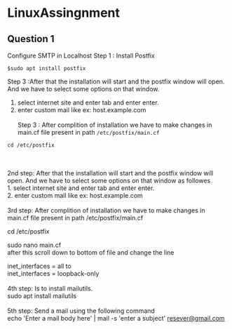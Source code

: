 # LinuxAssingnment
## Question 1
Configure SMTP in Localhost
Step 1 : Install Postfix

`$sudo apt install postfix`

Step 3 :After that the installation will start and the postfix window will open. And we have to select some options on that window.<br>
1. select internet site and enter tab and enter enter.<br>
2. enter custom mail like ex: host.example.com<br><br>
Step 3 : After complition of installation we have to make changes in main.cf file present in path `/etc/postfix/main.cf`<br>

`cd /etc/postfix`














<br><br>
2nd step: After that the installation will start and the postfix window will open. And we have to select some options on that window as followes<br>
    1. select internet site and enter tab and enter enter.<br>
    2. enter custom mall like ex: host.example.com<br><br>
3rd step: After complition of installation we have to make changes in main.cf file present in path /etc/postfix/main.cf<br>
   
cd /etc/postfix
<br>
     
sudo nano main.cf
<br>
         after this scroll down to bottom of file and change the line <br>
     
inet_interfaces = all
to  
inet_interfaces = loopback-only
<br><br>
4th step: Is to install mailutils.<br>
sudo apt install mailutils
<br><br>
5th step: Send a mail using the following command<br>
echo 'Enter a mail body here' | mail -s 'enter a subject' resever@gmail.com
